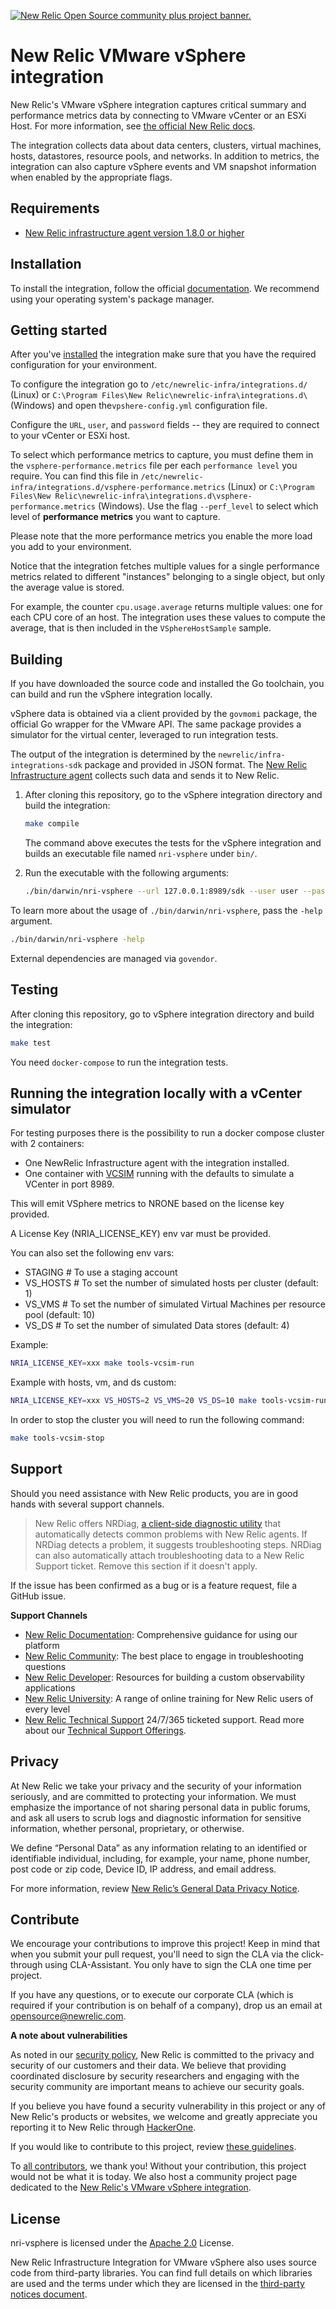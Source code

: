 <a href="https://opensource.newrelic.com/oss-category/#community-plus"><picture><source media="(prefers-color-scheme: dark)" srcset="https://github.com/newrelic/opensource-website/raw/main/src/images/categories/dark/Community_Plus.png"><source media="(prefers-color-scheme: light)" srcset="https://github.com/newrelic/opensource-website/raw/main/src/images/categories/Community_Plus.png"><img alt="New Relic Open Source community plus project banner." src="https://github.com/newrelic/opensource-website/raw/main/src/images/categories/Community_Plus.png"></picture></a>


# New Relic VMware vSphere integration

New Relic's VMware vSphere integration captures critical summary and performance metrics data by connecting to VMware vCenter or an ESXi Host. For more information, see [the official New Relic docs](https://docs.newrelic.com/docs/integrations/host-integrations/host-integrations-list/vmware-vsphere-monitoring-integration).

The integration collects data about data centers, clusters, virtual machines, hosts, datastores, resource pools, and networks. In addition to metrics, the integration can also capture vSphere events and VM snapshot information when enabled by the appropriate flags.

## Requirements

- [New Relic infrastructure agent version 1.8.0 or higher](https://docs.newrelic.com/docs/infrastructure/install-configure-manage-infrastructure)

## Installation

To install the integration, follow the official [documentation](https://docs.newrelic.com/docs/integrations/host-integrations/host-integrations-list/vmware-vsphere-monitoring-integration). We recommend using your operating system's package manager.

## Getting started

After you've [installed](#installation) the integration make sure that you have the required configuration for your environment.

To configure the integration go to `/etc/newrelic-infra/integrations.d/` (Linux) or `C:\Program Files\New Relic\newrelic-infra\integrations.d\` (Windows) and open the`vpshere-config.yml` configuration file.

Configure the `URL`, `user`, and `password` fields -- they are required to connect to your vCenter or ESXi host.

To select which performance metrics to capture, you must define them in the `vsphere-performance.metrics` file per each `performance level` you require.
You can find this file in `/etc/newrelic-infra/integrations.d/vsphere-performance.metrics` (Linux) or `C:\Program Files\New Relic\newrelic-infra\integrations.d\vsphere-performance.metrics` (Windows).
Use the flag `--perf_level` to select which level of **performance metrics** you want to capture.

Please note that the more performance metrics you enable the more load you add to your environment.

Notice that the integration fetches multiple values for a single performance metrics related to different "instances" 
belonging to a single object, but only the average value is stored.

For example, the counter `cpu.usage.average` returns multiple values: one for each CPU core of an host.
The integration uses these values to compute the average, that is then included in the `VSphereHostSample` sample.

## Building

If you have downloaded the source code and installed the Go toolchain, you can build and run the vSphere integration locally.

vSphere data is obtained via a client provided by the `govmomi` package, the official Go wrapper for the VMware API. The same package provides a simulator for the virtual center, leveraged to run integration tests.

The output of the integration is determined by the `newrelic/infra-integrations-sdk` package and provided in JSON format. The [New Relic Infrastructure agent](https://github.com/newrelic/infrastructure-agent) collects such data and sends it to New Relic.

1. After cloning this repository, go to the vSphere integration directory and build the integration:

    ```bash
    make compile
    ```

    The command above executes the tests for the vSphere integration and builds an executable file named `nri-vsphere` under `bin/`.

2. Run the executable with the following arguments:

    ```bash
    ./bin/darwin/nri-vsphere --url 127.0.0.1:8989/sdk --user user --pass pass --validate_ssl false
    ```

To learn more about the usage of `./bin/darwin/nri-vsphere`, pass the `-help` argument.

```bash
./bin/darwin/nri-vsphere -help
```

External dependencies are managed via `govendor`.

## Testing

After cloning this repository, go to vSphere integration directory and build the integration:

```bash
make test
```

You need `docker-compose` to run the integration tests.

## Running the integration locally with a vCenter simulator

For testing purposes there is the possibility to run a docker compose cluster with 2 containers:
- One NewRelic Infrastructure agent with the integration installed.
- One container with [VCSIM](https://github.com/vmware/govmomi/tree/master/vcsim) running with the defaults to simulate a VCenter in port 8989.

This will emit VSphere metrics to NRONE based on the license key provided. 

A License Key (NRIA_LICENSE_KEY) env var must be provided.

You can also set the following env vars:
- STAGING   # To use a staging account 
- VS_HOSTS  # To set the number of simulated hosts per cluster (default: 1)
- VS_VMS    # To set the number of simulated Virtual Machines per resource pool (default: 10)
- VS_DS     # To set the number of simulated Data stores (default: 4)

Example:

```bash
NRIA_LICENSE_KEY=xxx make tools-vcsim-run
```

Example with hosts, vm, and ds custom:

```bash
NRIA_LICENSE_KEY=xxx VS_HOSTS=2 VS_VMS=20 VS_DS=10 make tools-vcsim-run
```

In order to stop the cluster you will need to run the following command:

```bash
make tools-vcsim-stop
```

## Support

Should you need assistance with New Relic products, you are in good hands with several support channels.


>New Relic offers NRDiag, [a client-side diagnostic utility](https://docs.newrelic.com/docs/using-new-relic/cross-product-functions/troubleshooting/new-relic-diagnostics) that automatically detects common problems with New Relic agents. If NRDiag detects a problem, it suggests troubleshooting steps. NRDiag can also automatically attach troubleshooting data to a New Relic Support ticket. Remove this section if it doesn't apply.

If the issue has been confirmed as a bug or is a feature request, file a GitHub issue.

**Support Channels**
* [New Relic Documentation](https://docs.newrelic.com/docs/integrations/host-integrations/host-integrations-list/vmware-vsphere-monitoring-integration): Comprehensive guidance for using our platform
* [New Relic Community](https://forum.newrelic.com/): The best place to engage in troubleshooting questions
* [New Relic Developer](https://developer.newrelic.com/): Resources for building a custom observability applications
* [New Relic University](https://learn.newrelic.com/): A range of online training for New Relic users of every level
* [New Relic Technical Support](https://support.newrelic.com/) 24/7/365 ticketed support. Read more about our [Technical Support Offerings](https://docs.newrelic.com/docs/licenses/license-information/general-usage-licenses/support-plan).

## Privacy

At New Relic we take your privacy and the security of your information seriously, and are committed to protecting your information. We must emphasize the importance of not sharing personal data in public forums, and ask all users to scrub logs and diagnostic information for sensitive information, whether personal, proprietary, or otherwise.

We define “Personal Data” as any information relating to an identified or identifiable individual, including, for example, your name, phone number, post code or zip code, Device ID, IP address, and email address.

For more information, review [New Relic’s General Data Privacy Notice](https://newrelic.com/termsandconditions/privacy).

## Contribute

We encourage your contributions to improve this project! Keep in mind that when you submit your pull request, you'll need to sign the CLA via the click-through using CLA-Assistant. You only have to sign the CLA one time per project.

If you have any questions, or to execute our corporate CLA (which is required if your contribution is on behalf of a company), drop us an email at opensource@newrelic.com.

**A note about vulnerabilities**

As noted in our [security policy](../../security/policy), New Relic is committed to the privacy and security of our customers and their data. We believe that providing coordinated disclosure by security researchers and engaging with the security community are important means to achieve our security goals.

If you believe you have found a security vulnerability in this project or any of New Relic's products or websites, we welcome and greatly appreciate you reporting it to New Relic through [HackerOne](https://hackerone.com/newrelic).

If you would like to contribute to this project, review [these guidelines](./CONTRIBUTING.md).

To [all contributors](https://github.com/newrelic/nri-vsphere/graphs/contributors), we thank you!  Without your contribution, this project would not be what it is today.  We also host a community project page dedicated to 
the [New Relic's VMware vSphere integration](https://opensource.newrelic.com/projects/newrelic/nri-vsphere).

## License

nri-vsphere is licensed under the [Apache 2.0](http://apache.org/licenses/LICENSE-2.0.txt) License.

New Relic Infrastructure Integration for VMware vSphere also uses source code from third-party libraries. You can find full details on which libraries are used and the terms under which they are licensed in the [third-party notices document](https://github.com/newrelic/nri-vsphere/blob/master/THIRD_PARTY_NOTICES.md).
